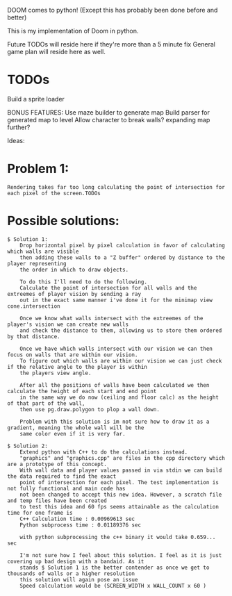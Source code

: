 DOOM comes to python!
(Except this has probably been done before and better)

This is my implementation of Doom in python.

Future TODOs will reside here if they're more than a 5 minute fix
General game plan will reside here as well.




# TODOs
Build a sprite loader



BONUS FEATURES:
Use maze builder to generate map
Build parser for generated map to level
Allow character to break walls? expanding map further?




Ideas:

# Problem 1:
    Rendering takes far too long calculating the point of intersection for each pixel of the screen.TODOs

# Possible solutions:
    $ Solution 1:
        Drop horizontal pixel by pixel calculation in favor of calculating which walls are visible
        then adding these walls to a "Z buffer" ordered by distance to the player representing
        the order in which to draw objects.

        To do this I'll need to do the following.
        Calculate the point of intersection for all walls and the extreemes of player vision by sending a ray
        out in the exact same manner i've done it for the minimap view cone.intersection

        Once we know what walls intersect with the extreemes of the player's vision we can create new walls
        and check the distance to them, allowing us to store them ordered by that distance.

        Once we have which walls intersect with our vision we can then focus on walls that are within our vision.
        To figure out which walls are within our vision we can just check if the relative angle to the player is within
        the players view angle.

        After all the positions of walls have been calculated we then calculate the height of each start and end point
        in the same way we do now (ceiling and floor calc) as the height of that part of the wall,
        then use pg.draw.polygon to plop a wall down.

        Problem with this solution is im not sure how to draw it as a gradient, meaning the whole wall will be the
        same color even if it is very far.

    $ Solution 2:
        Extend python with C++ to do the calculations instead.
        "graphics" and "graphics.cpp" are files in the cpp directory which are a prototype of this concept.
        With wall data and player values passed in via stdin we can build the data required to find the exact
        point of intersection for each pixel. The test implementation is not fully functional and main code has
        not been changed to accept this new idea. However, a scratch file and temp files have been created
        to test this idea and 60 fps seems attainable as the calculation time for one frame is
        C++ Calculation time : 0.00969613 sec
        Python subprocess time : 0.01189376 sec

        with python subprocessing the c++ binary it would take 0.659... sec

        I'm not sure how I feel about this solution. I feel as it is just covering up bad design with a bandaid. As it
        stands $ Solution 1 is the better contender as once we get to thousands of walls or a higher resolution
        this solution will again pose an issue
        Speed calculation would be (SCREEN_WIDTH x WALL_COUNT x 60 )

